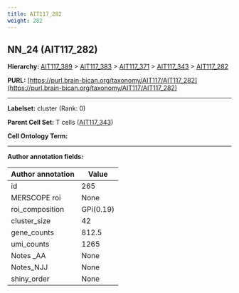 ```yaml
---
title: AIT117_282
weight: 282
---
```

## NN_24 (AIT117_282)
<b>Hierarchy: </b>
[AIT117_389](../AIT117_389) >
[AIT117_383](../AIT117_383) >
[AIT117_371](../AIT117_371) >
[AIT117_343](../AIT117_343) >
[AIT117_282](../AIT117_282)

**PURL:** [https://purl.brain-bican.org/taxonomy/AIT117/AIT117_282](https://purl.brain-bican.org/taxonomy/AIT117/AIT117_282)

---


**Labelset:** cluster (Rank: 0)

**Parent Cell Set:** T cells ([AIT117_343](../AIT117_343))



**Cell Ontology Term:** 

[MARKER GENES.]: #


---

[TRANSFERRED ANNOTATIONS.]: #


[AUTHOR ANNOTATION FIELDS.]: #


**Author annotation fields:**

| Author annotation | Value |
|-------------------|-------|
|id|265|
|MERSCOPE roi|None|
|roi_composition|GPi(0.19) | GPe(0.19) | SN-VTA(0.15) | PuC(0.11) | STH(0.1) | CaT(0.09) | PuPV(0.08)|
|cluster_size|42|
|gene_counts|812.5|
|umi_counts|1265|
|Notes _AA|None|
|Notes_NJJ|None|
|shiny_order|None|
